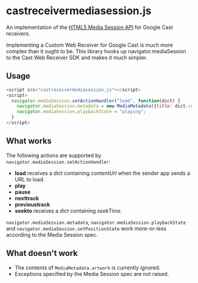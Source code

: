 # castreceivermediasession.js
An implementation of the [HTML5 Media Session API](https://developer.mozilla.org/en-US/docs/Web/API/Media_Session_API) for Google Cast receivers.

Implementing a Custom Web Receiver for Google Cast is much more complex than it ought to be. This library hooks up navigator.mediaSession to the Cast Web Receiver SDK and makes it much simpler.

## Usage
``` javascript
<script src="castreceivermediasession.js"></script>
<script>
  navigator.mediaSession.setActionHandler("load", function(dict) {
    navigator.mediaSession.metadata = new MediaMetadata({title: dict.contentUrl});
    navigator.mediaSession.playbackState = "playing";
  }
</script>
```

## What works
The following actions are supported by ```navigator.mediaSession.setActionHandler```:
* **load** receives a dict containing *contentUrl* when the sender app sends a URL to load.
* **play**
* **pause**
* **nexttrack**
* **previoustrack**
* **seekto** receives a dict containing *seekTime*.
  
```navigator.mediaSession.metadata```, ```navigator.mediaSession.playbackState``` and ```navigator.mediaSession.setPositionState``` work more-or-less according to the Media Session spec.

## What doesn't work
* The contents of ```MediaMetadata.artwork``` is currently ignored.
* Exceptions specified by the Media Session spec are not raised.
